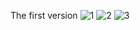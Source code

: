 The first version 
![1](https://user-images.githubusercontent.com/85696348/163570100-258fce77-df9f-403c-92ca-9d7c7dddad0e.png)
![2](https://user-images.githubusercontent.com/85696348/163570103-9be334d9-06da-4d0d-868b-e70a06efc7e3.png)
![3](https://user-images.githubusercontent.com/85696348/163570105-5be18096-49d9-420d-a324-69193385a4af.png)

